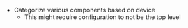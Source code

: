 - Categorize various components based on device
  - This might require configuration to not be the top level
